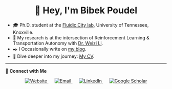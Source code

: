 <h1 align="center">👋 Hey, I'm Bibek Poudel</h1>

- 🎓 Ph.D. student at the [Fluidic City lab](), University of Tennessee, Knoxville.
- 🚀 My research is at the intersection of Reinforcement Learning & Transportation Autonomy with [Dr. Weizi Li](https://weizi-li.github.io).
- ✒️ I Occasionally write on [my blog](https://poudel-bibek.github.io/archives/).
- 📄 Dive deeper into my journey: [My CV](https://nbviewer.org/github/poudel-bibek/poudel-bibek.github.io/blob/main/data/others/Bibek_Poudel.pdf).

---

💬 **Connect with Me**
<p align="center">
  <a href="https://poudel-bibek.github.io/" style="margin-right: 20px;">
    <img src="https://icons8.com/icon/VJz2Ob51dvZJ/website" alt="Website">
  </a>
  <a href="mailto:bibek@email.com" style="margin-right: 20px;">
    <img src="https://img.icons8.com/fluent/48/000000/email.png" alt="Email">
  </a>
  <a href="https://www.linkedin.com/in/poudel-bibek/" style="margin-right: 20px;">
    <img src="https://img.icons8.com/fluent/48/000000/linkedin.png" alt="LinkedIn">
  </a>
  <a href="https://scholar.google.com/citations?user=YOUR_USER_ID">
    <img src="https://img.icons8.com/color/48/000000/google-scholar.png" alt="Google Scholar">
  </a>
</p>
